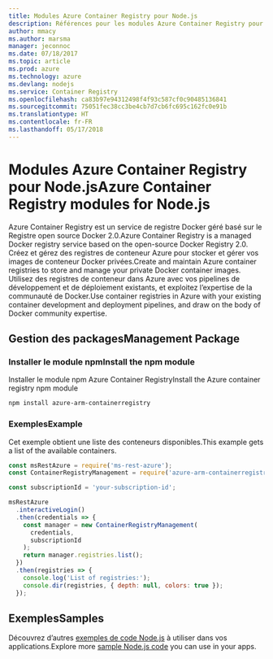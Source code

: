 ```yaml
---
title: Modules Azure Container Registry pour Node.js
description: Références pour les modules Azure Container Registry pour Node.js
author: mmacy
ms.author: marsma
manager: jeconnoc
ms.date: 07/18/2017
ms.topic: article
ms.prod: azure
ms.technology: azure
ms.devlang: nodejs
ms.service: Container Registry
ms.openlocfilehash: ca83b97e94312498f4f93c587cf0c90485136841
ms.sourcegitcommit: 75051fec38cc3be4cb7d7cb6fc695c162fc0e91b
ms.translationtype: HT
ms.contentlocale: fr-FR
ms.lasthandoff: 05/17/2018
---
```

# <a name="azure-container-registry-modules-for-nodejs"></a><span data-ttu-id="417cb-103">Modules Azure Container Registry pour Node.js</span><span class="sxs-lookup"><span data-stu-id="417cb-103">Azure Container Registry modules for Node.js</span></span>

<span data-ttu-id="417cb-104">Azure Container Registry est un service de registre Docker géré basé sur le Registre open source Docker 2.0.</span><span class="sxs-lookup"><span data-stu-id="417cb-104">Azure Container Registry is a managed Docker registry service based on the open-source Docker Registry 2.0.</span></span> <span data-ttu-id="417cb-105">Créez et gérez des registres de conteneur Azure pour stocker et gérer vos images de conteneur Docker privées.</span><span class="sxs-lookup"><span data-stu-id="417cb-105">Create and maintain Azure container registries to store and manage your private Docker container images.</span></span> <span data-ttu-id="417cb-106">Utilisez des registres de conteneur dans Azure avec vos pipelines de développement et de déploiement existants, et exploitez l’expertise de la communauté de Docker.</span><span class="sxs-lookup"><span data-stu-id="417cb-106">Use container registries in Azure with your existing container development and deployment pipelines, and draw on the body of Docker community expertise.</span></span>

## <a name="management-package"></a><span data-ttu-id="417cb-107">Gestion des packages</span><span class="sxs-lookup"><span data-stu-id="417cb-107">Management Package</span></span>

### <a name="install-the-npm-module"></a><span data-ttu-id="417cb-108">Installer le module npm</span><span class="sxs-lookup"><span data-stu-id="417cb-108">Install the npm module</span></span>

<span data-ttu-id="417cb-109">Installer le module npm Azure Container Registry</span><span class="sxs-lookup"><span data-stu-id="417cb-109">Install the Azure container registry npm module</span></span>

```bash
npm install azure-arm-containerregistry
```

### <a name="example"></a><span data-ttu-id="417cb-110">Exemples</span><span class="sxs-lookup"><span data-stu-id="417cb-110">Example</span></span>

<span data-ttu-id="417cb-111">Cet exemple obtient une liste des conteneurs disponibles.</span><span class="sxs-lookup"><span data-stu-id="417cb-111">This example gets a list of the available containers.</span></span>

```javascript
const msRestAzure = require('ms-rest-azure');
const ContainerRegistryManagement = require('azure-arm-containerregistry');

const subscriptionId = 'your-subscription-id';

msRestAzure
  .interactiveLogin()
  .then(credentials => {
    const manager = new ContainerRegistryManagement(
      credentials,
      subscriptionId
    );
    return manager.registries.list();
  })
  .then(registries => {
    console.log('List of registries:');
    console.dir(registries, { depth: null, colors: true });
  });
```

## <a name="samples"></a><span data-ttu-id="417cb-112">Exemples</span><span class="sxs-lookup"><span data-stu-id="417cb-112">Samples</span></span>

<span data-ttu-id="417cb-113">Découvrez d’autres [exemples de code Node.js](https://azure.microsoft.com/resources/samples/?platform=nodejs) à utiliser dans vos applications.</span><span class="sxs-lookup"><span data-stu-id="417cb-113">Explore more [sample Node.js code](https://azure.microsoft.com/resources/samples/?platform=nodejs) you can use in your apps.</span></span>
